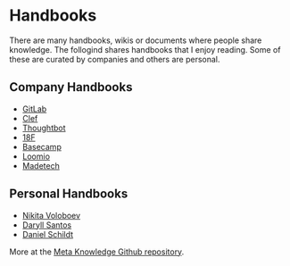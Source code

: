 # Handbooks

There are many handbooks, wikis or documents where people share knowledge. The follogind shares handbooks that I enjoy reading. Some of these are curated by companies and others are personal.

## Company Handbooks

* [GitLab](https://about.gitlab.com/handbook/)
* [Clef](https://github.com/clef/handbook)
* [Thoughtbot](https://thoughtbot.com/playbook)
* [18F](https://handbook.18f.gov/)
* [Basecamp](https://github.com/basecamp/handbook)
* [Loomio](https://github.com/loomio/loomio-coop-handbook)
* [Madetech](https://github.com/madetech/handbook)

## Personal Handbooks

* [Nikita Voloboev](https://github.com/nikitavoloboev/knowledge)
* [Daryll Santos](https://github.com/daryllxd/lifelong-learning)
* [Daniel Schildt](https://github.com/d2s/knowledge)

More at the [Meta Knowledge Github repository](https://github.com/RichardLitt/meta-knowledge).

